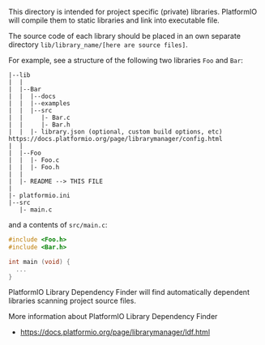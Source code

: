 
This directory is intended for project specific (private) libraries.
PlatformIO will compile them to static libraries and link into executable file.

The source code of each library should be placed in an own separate directory
`lib/library_name/[here are source files]`.

For example, see a structure of the following two libraries `Foo` and `Bar`:

```
|--lib
|  |
|  |--Bar
|  |  |--docs
|  |  |--examples
|  |  |--src
|  |     |- Bar.c
|  |     |- Bar.h
|  |  |- library.json (optional, custom build options, etc) https://docs.platformio.org/page/librarymanager/config.html
|  |
|  |--Foo
|  |  |- Foo.c
|  |  |- Foo.h
|  |
|  |- README --> THIS FILE
|
|- platformio.ini
|--src
   |- main.c
```
and a contents of `src/main.c`:

```cpp
#include <Foo.h>
#include <Bar.h>

int main (void) {
  ...
}
```

PlatformIO Library Dependency Finder will find automatically dependent
libraries scanning project source files.

More information about PlatformIO Library Dependency Finder
- https://docs.platformio.org/page/librarymanager/ldf.html
